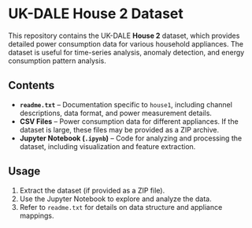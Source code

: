 # UK-DALE House 2 Dataset

This repository contains the UK-DALE **House 2** dataset, which provides detailed power consumption data for various household appliances. The dataset is useful for time-series analysis, anomaly detection, and energy consumption pattern analysis.

## Contents

- **`readme.txt`** – Documentation specific to `house1`, including channel descriptions, data format, and power measurement details.  
- **CSV Files** – Power consumption data for different appliances. If the dataset is large, these files may be provided as a ZIP archive.  
- **Jupyter Notebook (`.ipynb`)** – Code for analyzing and processing the dataset, including visualization and feature extraction.  

## Usage

1. Extract the dataset (if provided as a ZIP file).  
2. Use the Jupyter Notebook to explore and analyze the data.  
3. Refer to `readme.txt` for details on data structure and appliance mappings.  
